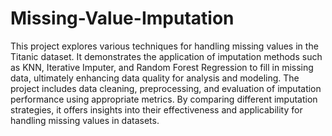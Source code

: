 # Missing-Value-Imputation
This project explores various techniques for handling missing values in the Titanic dataset. It demonstrates the application of imputation methods such as KNN, Iterative Imputer, and Random Forest Regression to fill in missing data, ultimately enhancing data quality for analysis and modeling. The project includes data cleaning, preprocessing, and evaluation of imputation performance using appropriate metrics. By comparing different imputation strategies, it offers insights into their effectiveness and applicability for handling missing values in datasets.
